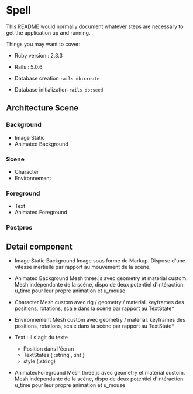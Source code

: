 # Spell

This README would normally document whatever steps are necessary to get the
application up and running.

Things you may want to cover:

* Ruby version : 2.3.3

* Rails : 5.0.6

* Database creation 
`rails db:create`

* Database initialization
`rails db:seed`


## Architecture Scene

### Background

- Image Static
- Animated Background

### Scene

- Character
- Environnement

### Foreground

- Text
- Animated Foreground

### Postpros


## Detail component

- Image Static
Background Image sous forme de Markup. 
Dispose d'une vitesse inertielle par rapport au mouvement de la scène. 

- Animated Background
Mesh three.js avec geometry et material custom. Mesh indépendante de la scène, dispo de deux potentiel d'intéraction: u_time pour leur propre animation et u_mouse

- Character 
Mesh custom avec rig / geometry / material.
keyframes des positions, rotations, scale dans la scène par rapport au TextState*

- Environnement
Mesh custom avec geometry / material.
keyframes des positions, rotations, scale dans la scène par rapport au TextState*

- Text : Il s'agit du texte
	- Position dans l'écran
	- TextStates { :string , :int }
	- style (:string)

- AnimatedForeground
Mesh three.js avec geometry et material custom. Mesh indépendante de la scène, dispo de deux potentiel d'intéraction: u_time pour leur propre animation et u_mouse




